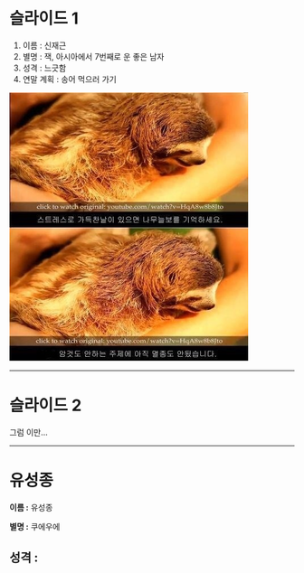 # 슬라이드 1
1. 이름 : 신재근 
2. 별명 : 잭, 아시아에서 7번째로 운 좋은 남자
3. 성격 : 느긋함
4. 연말 계획 : 송어 먹으러 가기

![](https://github.com/doorisun/ssafy6/blob/master/sloth.JPG/?raw=true)

---
# 슬라이드 2
그럼 이만...

---
# 유성종
**이름 :** 유성종

**별명 :** 쿠에우에

**성격 :** 
---
